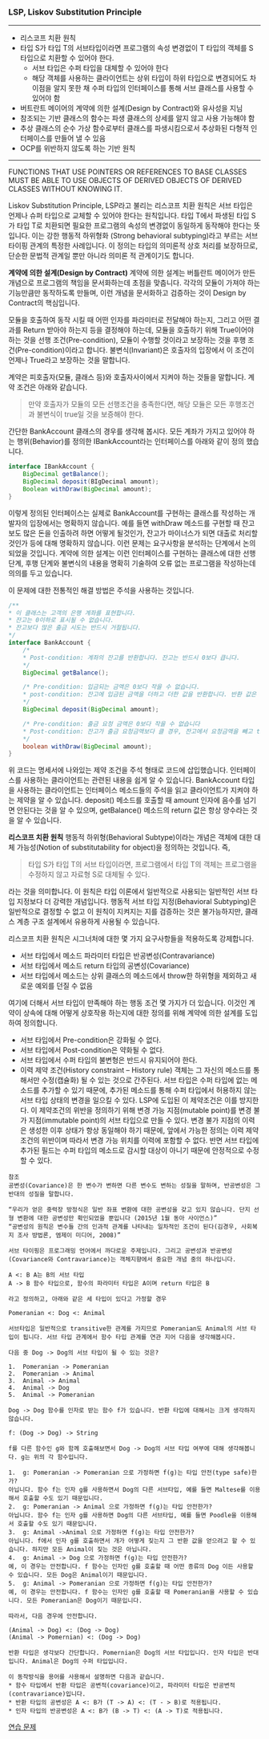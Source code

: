 ### LSP, Liskov Substitution Principle

***
* 리스코프 치환 원칙
* 타입 S가 타입 T의 서브타입이라면 프로그램의 속성 변경없이 T 타입의 객체를 S 타입으로 치환할 수 있어야 한다.
    * 서브 타입은 수퍼 타입을 대체할 수 있어야 한다
    * 해당 객체를 사용하는 클라이언트는 상위 타입이 하위 타입으로 변경되어도 차이점을 알지 못한 채 수퍼 타입의 인터페이스를 통해 서브 클래스를 사용할 수 있어야 함
* 버트란트 메이어의 계약에 의한 설계(Design by Contract)와 유사성을 지님
* 참조되는 기반 클래스의 함수는 파생 클래스의 상세를 알지 않고 사용 가능해야 함
* 추상 클래스의 순수 가상 함수로부터 클래스를 파생시킴으로서 추상화된 다형적 인터페이스를 만들어 낼 수 있음
* OCP를 위반하지 않도록 하는 기반 원칙
***

FUNCTIONS THAT USE POINTERS OR REFERENCES TO BASE CLASSES MUST BE ABLE TO USE OBJECTS OF DERIVED OBJECTS OF DERIVED CLASSES WITHOUT KNOWING IT.

Liskov Substitution Principle, LSP라고 불리는 리스코프 치환 원칙은 서브 타입은 언제나 슈퍼 타입으로 교체할 수 있어야 한다는 원칙입니다. 타입 T에서 파생된 타입 S가 타입 T로 치환되면 필요한 프로그램의 속성의 변경없이 동일하게 동작해야 한다는 뜻입니다. 이는 강한 행동적 하위형화 (Strong behavioral subtyping)라고 부르는 서브 타이핑 관계의 특정한 사례입니다. 이 정의는 타입의 의미론적 상호 처리를 보장하므로, 단순한 문법적 관계일 뿐만 아니라 의미론 적 관계이기도 합니다.

**계약에 의한 설계(Design by Contract)**
계약에 의한 설계는 버틀란트 메이어가 만든 개념으로 프로그램의 책임을 문서화하는데 초점을 맞춥니다. 각각의 모듈이 가져야 하는 기능만큼만 동작하도록 만들며, 이런 개념을 문서화하고 검증하는 것이 Design by Contract의 핵심입니다.

모듈을 호출하여 동작 시킬 때 어떤 인자를 파라미터로 전달해야 하는지, 그리고 어떤 결과를 Return 받아야 하는지 등을 결정해야 하는데, 모듈을 호출하기 위해 True이어야 하는 것을 선행 조건(Pre-condition), 모듈이 수행할 것이라고 보장하는 것을 후행 조건(Pre-condition)이라고 합니다. 불변식(Invariant)은 호출자의 입장에서 이 조건이 언제나 True라고 보장하는 것을 말합니다.

계약은 피호출자(모듈, 클래스 등)와 호출자사이에서 지켜야 하는 것들을 말합니다. 계약 조건은 아래와 같습니다.

> 만약 호출자가 모듈의 모든 선행조건을 충족한다면, 해당 모듈은 모든 후행조건과 불변식이 true일 것을 보증해야 한다.

간단한 BankAccount 클래스의 경우를 생각해 봅시다. 모든 계좌가 가지고 있어야 하는 행위(Behavior)를 정의한 IBankAccount라는 인터페이스를 아래와 같이 정의 했습니다.

```java
interface IBankAccount {
    BigDecimal getBalance();
    BigDecimal deposit(BIgDecimal amount);
    Boolean withDraw(BigDecimal amount);
}
```

이렇게 정의된 인터페이스는 실제로 BankAccount를 구현하는 클래스를 작성하는 개발자의 입장에서는 명확하지 않습니다. 예를 들면 withDraw 메소드를 구현할 때 잔고보도 많은 돈을 인출하려 하면 어떻게 될것인가, 잔고가 마이너스가 되면 대출로 처리할 것인가 등에 대해 명확하지 않습니다. 이런 문제는 요구사항을 분석하는 단계에서 논의되었을 것입니다. 계약에 의한 설계는 이런 인터페이스를 구현하는 클래스에 대한 선행 단계, 후행 단계와 불변식의 내용을 명확히 기술하여 오류 없는 프로그램을 작성하는데 의의를 두고 있습니다.

이 문제에 대한 전통적인 해결 방법은 주석을 사용하는 것입니다.

```java
/**
* 이 클래스는 고객의 은행 계좌를 표현합니다.
* 잔고는 0이하로 표시될 수 없습니다.
* 잔고보다 많은 출금 시도는 반드시 거절됩니다.
*/
interface BankAccount {
    /*
    * Post-condition: 계좌의 잔고를 반환합니다. 잔고는 반드시 0보다 큽니다.
    */
    BigDecimal getBalance();

    /* Pre-condition: 입금되는 금액은 0보다 작을 수 없습니다.
	* post-condition: 잔고에 입금된 금액을 더하고 더한 값을 반환합니다. 반환 값은 양수입니다.
	*/
    BigDecimal deposit(BigDecimal amount);

    /* Pre-condition: 출금 요청 금액은 0보다 작을 수 없습니다
    * Post-condition: 잔고가 출금 요청금액보다 클 경우, 잔고에서 요청금액을 빼고 true를 return합니다. 잔고가 출금 요청 금액보다 작을 경우, 계산하지 않고 false를 반환합니다.
    */
    boolean withDraw(BigDecimal amount);
}
```

위 코드는 명세서에 나와있는 제약 조건을 주석 형태로 코드에 삽입했습니다. 인터페이스를 사용하는 클라이언트는 관련된 내용을 쉽게 알 수 있습니다. BankAccount 타입을 사용하는 클라이언트는 인터페이스 메소드들의 주석을 읽고 클라이언트가 지켜야 하는 제약을 알 수 있습니다. deposit() 메소드를 호출할 때 amount 인자에 음수를 넘기면 안된다는 것을 알 수 있으며, getBalance() 메소드의 return 값은 항상 양수라는 것을 알 수 있습니다.

**리스코프 치환 원칙**
행동적 하위형(Behavioral Subtype)이라는 개념은 객체에 대한 대체 가능성(Notion of substitutability for object)을 정의하는 것입니다. 즉,

> 타입 S가 타입 T의 서브 타입이라면, 프로그램에서 타입 T의 객체는 프로그램을 수정하지 않고 자료형 S로 대체될 수 있다.

라는 것을 의미합니다. 이 원칙은 타입 이론에서 일반적으로 사용되는 일반적인 서브 타입 지정보다 더 강력한 개념입니다. 행동적 서브 타입 지정(Behavioral Subtyping)은 일반적으로 결정할 수 없고 이 원칙이 지켜지는 지를 검증하는 것은 불가능하지만, 클래스 계층 구조 설계에서 유용하게 사용될 수 있습니다.

리스코프 치환 원칙은 시그너처에 대한 몇 가지 요구사항들을 적용하도록 강제합니다.
* 서브 타입에서 메소드 파라미터 타입은 반공변성(Contravariance)
* 서브 타입에서 메소드 return 타입의 공변성(Covariance)
* 서브 타입에서 메소드는 상위 클래스의 메소드에서 throw한 하위형을 제외하고 새로운 예외를 던질 수 없음

여기에 더해서 서브 타입이 만족해야 하는 행동 조건 몇 가지가 더 있습니다. 이것인 계약이 상속에 대해 어떻게 상호작용 하는지에 대한 정의를 위해 계약에 의한 설계를 도입하여 정의합니다.
* 서브 타입에서 Pre-condition은 강화될 수 없다.
* 서브 타입에서 Post-condition은 약화될 수 없다.
* 서브 타입에서 수퍼 타입의 불변형은 반드시 유지되어야 한다.
* 이력 제약 조건(History constraint – History rule)
객체는 그 자신의 메소드를 통해서만 수정(캡슐화) 될 수 있는 것으로 간주된다. 서브 타입은 수퍼 타입에 없는 메소드를 추가할 수 있기 때문에, 추가된 메소드를 통해 수퍼 타입에서 허용하지 않는 서브 타입 상태의 변경을 일으킬 수 있다. LSP에 도입된 이 제약조건은 이를 방지한다. 이 제약조건의 위반을 정의하기 위해 변경 가능 지점(mutable point)를 변경 불가 지점(immutable point)의 서브 타입으로 만들 수 있다. 변경 불가 지점의 이력은 생성한 이후 상태가 항상 동일해야 하기 때문에, 앞에서 가능한 정의는 이력 제약 조건의 위반이며 따라서 변경 가능 위치를 이력에 포함할 수 없다. 반면 서브 타입에 추가된 필드는 수퍼 타입의 메소드로 감시할 대상이 아니기 때문에 안정적으로 수정할 수 있다.

```
참조
공변성(Covariance)은 한 변수가 변하면 다른 변수도 변하는 성질을 말하며, 반공변성은 그 반대의 성질을 말합니다.

“우리가 얻은 중력장 방정식은 일반 좌표 변환에 대한 공변성을 갖고 있지 않습니다. 단지 선형 변환에 대한 공변성만 확인되었을 뿐입니다 (2015년 1월 동아 사이언스)”
“공변성의 원칙은 변수들 간의 인과적 관계를 나타내는 일차적인 조건이 된다(김경우, 사회복지 조사 방법론, 엠제이 미디어, 2008)”

서브 타이핑은 프로그래밍 언어에서 까다로운 주제입니다. 그리고 공변성과 반공변성(Covariance와 Contravariance)는 객체지향에서 중요한 개념 중의 하나입니다.

A <: B A는 B의 서브 타입
A -> B 함수 타입으로, 함수의 파라미터 타입은 A이며 return 타입은 B

라고 정의하고, 아래와 같은 세 타입이 있다고 가정할 경우

Pomeranian <: Dog <: Animal

서브타입은 일반적으로 transitive한 관계를 가지므로 Pomeranian도 Animal의 서브 타입이 됩니다. 서브 타입 관계에서 함수 타입 관계를 연관 지어 다음을 생각해봅시다.

다음 중 Dog -> Dog의 서브 타입이 될 수 있는 것은?

1.	Pomeranian -> Pomeranian
2.	Pomeranian -> Animal
3.	Animal -> Animal
4.	Animal -> Dog
5.	Animal -> Pomeranian

Dog -> Dog 함수를 인자로 받는 함수 f가 있습니다. 반환 타입에 대해서는 크게 생각하지 않습니다.

f: (Dog -> Dog) -> String

f를 다른 함수인 g와 함께 호출해보면서 Dog -> Dog의 서브 타입 여부에 대해 생각해봅니다. g는 위의 각 함수입니다.

1.	g: Pomeranian -> Pomeranian 으로 가정하면 f(g)는 타입 안전(type safe)한가?
아닙니다. 함수 f는 인자 g를 사용하면서 Dog의 다른 서브타입, 예를 들면 Maltese를 이용해서 호출할 수도 있기 때문입니다.
2.	g: Pomeranian -> Animal 으로 가정하면 f(g)는 타입 안전한가?
아닙니다. 함수 f는 인자 g를 사용하면 Dog의 다른 서브타입, 예를 들면 Poodle을 이용해서 호출할 수도 있기 때문입니다.
3.	g: Animal ->Animal 으로 가정하면 f(g)는 타입 안전한가?
아닙니다. f에서 인자 g를 호출하면서 개가 어떻게 짖는지 그 반환 값을 얻으려고 할 수 있습니다. 하지만 모든 Animal이 짖는 것은 아닙니다.
4.	g: Animal -> Dog 으로 가정하면 f(g)는 타입 안전한가?
예, 이 경우는 안전합니다. f 함수는 인자인 g를 호출할 때 어떤 종류의 Dog 이든 사용할 수 있습니다. 모든 Dog은 Animal이기 때문입니다.
5.	g: Animal -> Pomeranian 으로 가정하면 f(g)는 타입 안전한가?
예, 이 경우는 안전합니다. f 함수는 인자인 g를 호출할 때 Pomeranian을 사용할 수 있습니다. 모든 Pomeranian은 Dog이기 때문입니다.

따라서, 다음 경우에 안전합니다.

(Animal -> Dog) <: (Dog -> Dog)
(Animal -> Pomernian) <: (Dog -> Dog)

반환 타입은 생각보다 간단합니다. Pomernian은 Dog의 서브 타입입니다. 인자 타입은 반대입니다. Animal은 Dog의 수퍼 타입입니다.

이 동작방식을 용어를 사용해서 설명하면 다음과 같습니다.
* 함수 타입에서 반환 타입은 공변적(covariance)이고, 파라미터 타입은 반공변적(contravariance)입니다.
* 반환 타입의 공변성은 A <: B가 (T -> A) <: (T - > B)로 적용됩니다.
* 인자 타입의 반공변성은 A <: B가 (B -> T) <: (A -> T)로 적용됩니다.
```

<a href="./16_Lab15-3_Circle-ellipse Problem.md">연습 문제</a>

